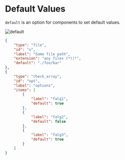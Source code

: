 # Default Values

`default` is an option for components to set default values.  

![default](https://github.com/matyalatte/tuw/assets/69258547/e7daec5f-398b-4ec5-9c91-32c2df049432)  

```json
{
    "type": "file",
    "id": "x",
    "label": "Some file path",
    "extension": "any files (*)|*",
    "default": "./foo/bar"
},
{
    "type": "check_array",
    "id": "opt",
    "label": "options",
    "items": [
        {
            "label": "falg1",
            "default": true
        },
        {
            "label": "falg2",
            "default": false
        },
        {
            "label": "falg3",
            "default": true
        }
    ]
}
```
